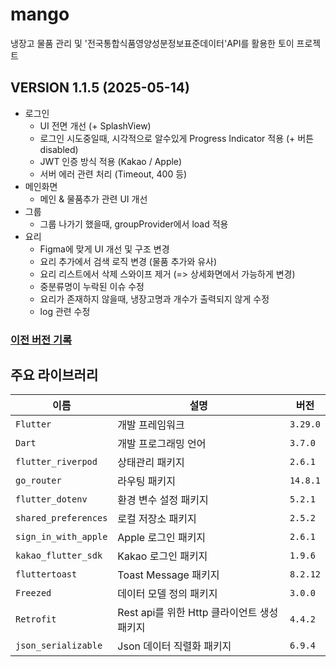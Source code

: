 # mango

냉장고 물품 관리 및 '전국통합식품영양성분정보표준데이터'API를 활용한 토이 프로젝트

## VERSION 1.1.5 (2025-05-14)
 - 로그인
   - UI 전면 개선 (+ SplashView)
   - 로그인 시도중일때, 시각적으로 알수있게 Progress Indicator 적용 (+ 버튼 disabled)
   - JWT 인증 방식 적용 (Kakao / Apple)
   - 서버 에러 관련 처리 (Timeout, 400 등)
 - 메인화면
   - 메인 & 물품추가 관련 UI 개선
 - 그룹
   - 그룹 나가기 했을때, groupProvider에서 load 적용
 - 요리
   - Figma에 맞게 UI 개선 및 구조 변경
   - 요리 추가에서 검색 로직 변경 (물품 추가와 유사)
   - 요리 리스트에서 삭제 스와이프 제거 (=> 상세화면에서 가능하게 변경)
   - 중분류명이 누락된 이슈 수정
   - 요리가 존재하지 않을때, 냉장고명과 개수가 출력되지 않게 수정
   - log 관련 수정

### [이전 버전 기록](https://docs.google.com/document/d/1jGvCaHdyLdExCCWo95xoGkFYdY4Mc1hrtk55fEWGx1o/edit?usp=sharing) <br>

## 주요 라이브러리

| 이름           | 설명                           | 버전               |
| ------------ | ---------------------------- | ----------------- |
| `Flutter`      | 개발 프레임워크       | `3.29.0` |
| `Dart`      | 개발 프로그래밍 언어       | `3.7.0` |
| `flutter_riverpod`      | 상태관리 패키지       | `2.6.1` |
| `go_router`      | 라우팅 패키지       | `14.8.1` |
| `flutter_dotenv`      | 환경 변수 설정 패키지       | `5.2.1` |
| `shared_preferences`      | 로컬 저장소 패키지       | `2.5.2` |
| `sign_in_with_apple`      | Apple 로그인 패키지       | `2.6.1` |
| `kakao_flutter_sdk`      | Kakao 로그인 패키지       | `1.9.6` |
| `fluttertoast`      | Toast Message 패키지       | `8.2.12` |
| `Freezed`      | 데이터 모델 정의 패키지       | `3.0.0` |
| `Retrofit`      | Rest api를 위한 Http 클라이언트 생성 패키지       | `4.4.2` |
| `json_serializable`      | Json 데이터 직렬화 패키지     | `6.9.4` |
